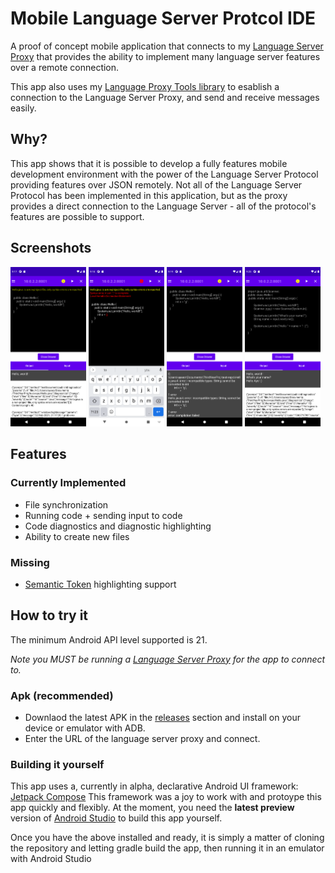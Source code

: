 # Mobile Language Server Protcol IDE

A proof of concept mobile application that connects to
my [Language Server Proxy](https://github.com/MozarellaMan/rust-lsp-proxy) that provides the ability
to implement many language server features over a remote connection.

This app also uses my [Language Proxy Tools library](https://github.com/MozarellaMan/Language-Server-Proxy-Tools) to esablish a connection to the Language Server Proxy, and send and receive messages easily.

## Why?

This app shows that it is possible to develop a fully features mobile development environment with the power of the Language Server Protocol providing features over JSON remotely. Not all of the Language Server Protocol has been implemented in this application, but as the proxy provides a direct connection to the Language Server - all of the protocol's features are possible to support.

## Screenshots

<img alt="app running a java file" src="https://github.com/MozarellaMan/Mobile-LSP-Client/blob/master/screenshots/Screenshot_1614028661.png?raw=true" width="24%"/> <img alt="app highlighting a syntax error" src="https://github.com/MozarellaMan/Mobile-LSP-Client/blob/master/screenshots/Screenshot_1614028721.png?raw=true" width="24%"/> <img alt="app running a java file with compilation error" src="https://github.com/MozarellaMan/Mobile-LSP-Client/blob/master/screenshots/Screenshot_1614028777.png?raw=true" width="24%"/> <img alt="app running a java file that asks for input" src="https://github.com/MozarellaMan/Mobile-LSP-Client/blob/master/screenshots/Screenshot_1614029105.png?raw=true" width="24%"/> 

## Features

### Currently Implemented

- File synchronization
- Running code + sending input to code
- Code diagnostics and diagnostic highlighting
- Ability to create new files

### Missing

- [Semantic Token](https://microsoft.github.io/language-server-protocol/specification#textDocument_semanticTokens) highlighting support

## How to try it

The minimum Android API level supported is 21.

*Note you MUST be running a [Language Server Proxy](https://github.com/MozarellaMan/rust-lsp-proxy) for the app to connect to.*

### Apk (recommended)

- Downlaod the latest APK in the [releases](https://github.com/MozarellaMan/Mobile-LSP-Client/releases) section and install on your device or emulator with ADB.
- Enter the URL of the language server proxy and connect.

### Building it yourself

This app uses a, currently in alpha, declarative Android UI framework: [Jetpack Compose](https://developer.android.com/jetpack/compose)
This framework was a joy to work with and protoype this app quickly and flexibly. At the moment, you need the **latest preview** version of [Android Studio](https://developer.android.com/studio/preview) to build this app yourself.

Once you have the above installed and ready, it is simply a matter of cloning the repository and letting gradle build the app, then running it in an emulator with Android Studio
